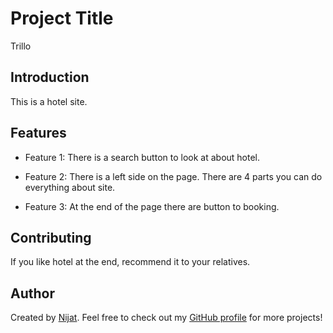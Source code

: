 # Project Title

Trillo

## Introduction

This is a hotel site.

## Features

- Feature 1: There is a search button to look at about hotel.

- Feature 2: There is a left side on the page. There are 4 parts you can do everything about site.

- Feature 3: At the end of the page there are button to booking.

## Contributing

If you like hotel at the end, recommend it to your relatives.

## Author

Created by [Nijat](https://www.linkedin.com/in/nijat-guliyev-1949a4294/). Feel free to check out my [GitHub profile](https://github.com/Nijat-Guliyev) for more projects!
